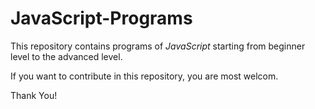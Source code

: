 # JavaScript-Programs

This repository contains programs of *JavaScript* starting 
from beginner level to the advanced level.

If you want to contribute in this repository, you are most welcom.

Thank You!
